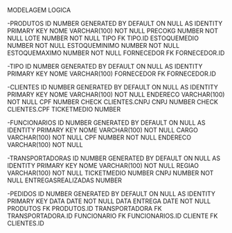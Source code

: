 MODELAGEM LOGICA 
<!--FALTA COLOCAR AS TABELAS MATERIAPRIMA E FORNECEDORES. FIZ EM OUTRA PAGINA E NAO DEI GITPUSH-->

-PRODUTOS
    ID NUMBER GENERATED BY DEFAULT ON NULL AS IDENTITY PRIMARY KEY
    NOME VARCHAR(100) NOT NULL
    PRECOKG NUMBER NOT NULL 
    LOTE NUMBER NOT NULL
    TIPO FK TIPO.ID
    ESTOQUEMEDIO NUMBER NOT NULL
    ESTOQUEMINIMO NUMBER NOT NULL
    ESTOQUEMAXIMO NUMBER NOT NULL
    FORNECEDOR FK FORNECEDOR.ID
    
-TIPO
    ID NUMBER GENERATED BY DEFAULT ON NULL AS IDENTITY PRIMARY KEY
    NOME VARCHAR(100)
    FORNECEDOR FK FORNECEDOR.ID

-CLIENTES
    ID NUMBER GENERATED BY DEFAULT ON NULL AS IDENTITY PRIMARY KEY
    NOME VARCHAR(100) NOT NULL
    ENDERECO VARCHAR(100) NOT NULL
    CPF NUMBER CHECK CLIENTES.CNPJ
    CNPJ NUMBER CHECK CLIENTES.CPF
    TICKETMEDIO NUMBER

-FUNCIONARIOS
    ID NUMBER GENERATED BY DEFAULT ON NULL AS IDENTITY PRIMARY KEY
    NOME VARCHAR(100) NOT NULL
    CARGO VARCHAR(100) NOT NULL
    CPF NUMBER NOT NULL
    ENDERECO VARCHAR(100) NOT NULL

-TRANSPORTADORAS
    ID NUMBER GENERATED BY DEFAULT ON NULL AS IDENTITY PRIMARY KEY
    NOME VARCHAR(100) NOT NULL
    REGIAO VARCHAR(100) NOT NULL
    TICKETMEDIO NUMBER 
    CNPJ NUMBER NOT NULL
    ENTREGASREALIZADAS NUMBER

-PEDIDOS
    ID NUMBER GENERATED BY DEFAULT ON NULL AS IDENTITY PRIMARY KEY
    DATA DATE NOT NULL
    DATA ENTREGA DATE NOT NULL
    PRODUTOS FK PRODUTOS.ID
    TRANSPORTADORA FK TRANSPORTADORA.ID
    FUNCIONARIO FK FUNCIONARIOS.ID
    CLIENTE FK CLIENTES.ID


